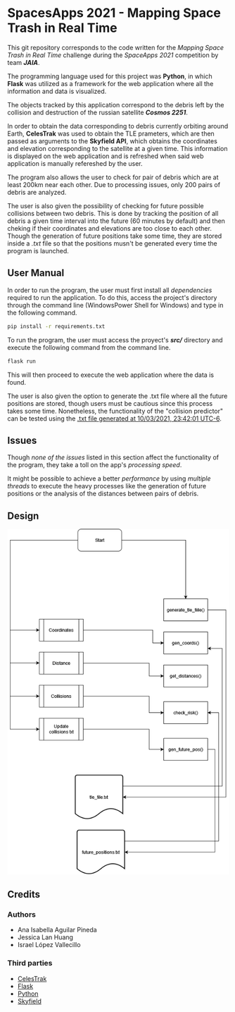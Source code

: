 # SpacesApps 2021 - Mapping Space Trash in Real Time

This git repository corresponds to the code written for the *Mapping Space Trash in Real Time* challenge during the *SpaceApps 2021* competition by team ***JAIA***.

The programming language used for this project was **Python**, in which **Flask** was utilized as a framework for the web application where all the information and data is visualized. 

The objects tracked by this application correspond to the debris left by the collision and destruction of the russian satellite ***Cosmos 2251***.

In order to obtain the data corresponding to debris currently orbiting around Earth, **CelesTrak** was used to obtain the TLE prameters, which are then passed as arguments to the **Skyfield API**, which obtains the coordinates and elevation corresponding to the satellite at a given time. This information is displayed on the web application and is refreshed when said web application is manually refereshed by the user.

The program also allows the user to check for pair of debris which are at least 200km near each other. Due to processing issues, only 200 pairs of debris are analyzed.

The user is also given the possibility of checking for future possible collisions between two debris. This is done by tracking the position of all debris a given time interval into the future (60 minutes by default) and then cheking if their coordinates and elevations are too close to each other. Though the generation of future positions take some time, they are stored inside a *.txt* file so that the positions musn't be generated every time the program is launched.

## User Manual

In order to run the program, the user must first install all *dependencies* required to run the application. To do this, access the project's directory through the command line (WindowsPower Shell for Windows) and type in the following command.

```bash
pip install -r requirements.txt

```

To run the program, the user must access the proyect's ***src/*** directory and execute the following command from the command line.

```bash
flask run
```

This will then proceed to execute the web application where the data is found.

The user is also given the option to generate the .txt file where all the future positions are stored, though users must be cautious since this process takes some time. Nonetheless, the functionality of the "collision predictor" can be tested using the [.txt file generated at 10/03/2021, 23:42:01 UTC-6](./txt/cosmos-2251-debris-future-pos.txt).

## Issues

Though *none of the issues* listed in this section affect the functionality of the program, they take a toll on the app's *processing speed*.

It might be possible to achieve a better *performance* by using *multiple threads* to execute the heavy processes like the generation of future positions or the analysis of the distances between pairs of debris.

## Design

![Web Application design diagram](design/web_diagram_app.png)

## Credits

### Authors

- Ana Isabella Aguilar Pineda
- Jessica Lan Huang
- Israel López Vallecillo

### Third parties

- [CelesTrak](https://celestrak.com/)
- [Flask](https://flask.palletsprojects.com/en/2.0.x/)
- [Python](https://www.python.org/)
- [Skyfield](https://rhodesmill.org/skyfield/)
